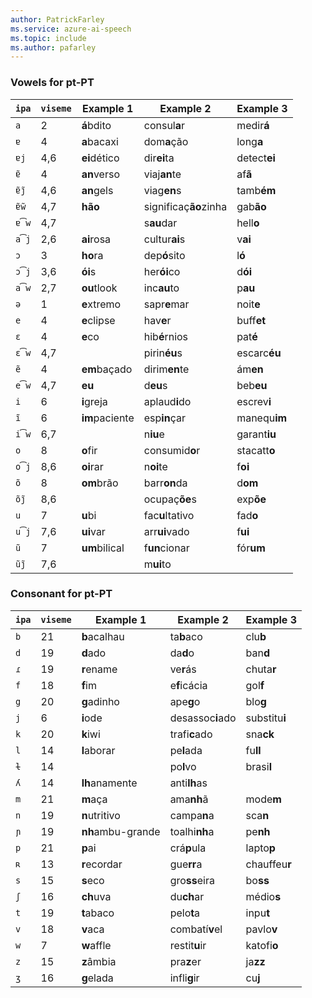 ```yaml
---
author: PatrickFarley
ms.service: azure-ai-speech
ms.topic: include
ms.author: pafarley
---
```


### Vowels for pt-PT

| `ipa` | `viseme` | Example 1         | Example 2             | Example 3     |
|-------|----------|-------------------|-----------------------|---------------|
| `a`   | 2        | **á**bdito        | consul**a**r          | medir**á**    |
| `ɐ`   | 4        | **a**bacaxi       | dom**a**ção           | long**a**     |
| `ɐj`  | 4,6      | **ei**dético      | dir**ei**ta           | detect**ei**  |
| `ɐ̃`  | 4        | **an**verso       | viaj**an**te          | af**ã**       |
| `ɐ̃j̃`| 4,6      | **an**gels        | viag**en**s           | tamb**ém**    |
| `ɐ̃w̃`| 4,7      | **hão**           | significaç**ão**zinha | gab**ão**     |
| `ɐ͡w` | 4,7      |                   | s**au**dar            | hell**o**     |
| `a͡j` | 2,6      | **ai**rosa        | cultur**ai**s         | v**ai**       |
| `ɔ`   | 3        | **ho**ra          | dep**ó**sito          | l**ó**        |
| `ɔ͡j` | 3,6      | **ói**s           | her**ói**co           | d**ói**       |
| `a͡w` | 2,7      | **ou**tlook       | inc**au**to           | p**au**       |
| `ə`   | 1        | **e**xtremo       | sapr**e**mar          | noit**e**     |
| `e`   | 4        | **e**clipse       | hav**e**r             | buff**et**    |
| `ɛ`   | 4        | **e**co           | hib**é**rnios         | pat**é**      |
| `ɛ͡w` | 4,7      |                   | pirin**éu**s          | escarc**éu**  |
| `ẽ`  | 4        | **em**baçado      | dirim**en**te         | ám**en**      |
| `e͡w` | 4,7      | **eu**            | d**eu**s              | beb**eu**     |
| `i`   | 6        | **i**greja        | aplaud**i**do         | escrev**i**   |
| `ĩ`  | 6        | **im**paciente    | esp**in**çar          | manequ**im**  |
| `i͡w` | 6,7      |                   | n**iu**e              | garant**iu**  |
| `o`   | 8        | **o**fir          | consumid**o**r        | stacatt**o**  |
| `o͡j` | 8,6      | **oi**rar         | n**oi**te             | f**oi**       |
| `õ`  | 8        | **om**brão        | barr**on**da          | d**om**       |
| `õj̃`| 8,6      |                   | ocupaç**õe**s         | exp**õe**     |
| `u`   | 7        | **u**bi           | fac**u**ltativo       | fad**o**      |
| `u͡j` | 7,6      | **ui**var         | arr**ui**vado         | f**ui**       |
| `ũ`  | 7        | **um**bilical     | f**un**cionar         | fór**um**     |
| `ũj̃`| 7,6      |                   | m**ui**to             |               |

### Consonant for pt-PT

| `ipa` | `viseme` | Example 1         | Example 2             | Example 3     |
|-------|----------|-------------------|-----------------------|---------------|
| `b`   | 21       | **b**acalhau      | ta**b**aco            | clu**b**      |
| `d`   | 19       | **d**ado          | da**d**o              | ban**d**      |
| `ɾ`   | 19       | **r**ename        | ve**r**ás             | chuta**r**    |
| `f`   | 18       | **f**im           | e**f**icácia          | gol**f**      |
| `g`   | 20       | **g**adinho       | ape**g**o             | blo**g**      |
| `j`   | 6        | **i**ode          | desassoc**i**ado      | substitu**i** |
| `k`   | 20       | **k**iwi          | trafi**c**ado         | sna**ck**     |
| `l`   | 14       | **l**aborar       | pe**l**ada            | fu**ll**      |
| `ɫ`   | 14       |                   | po**l**vo             | brasi**l**    |
| `ʎ`   | 14       | **lh**anamente    | anti**lh**as          |               |
| `m`   | 21       | **m**aça          | ama**nh**ã            | mode**m**     |
| `n`   | 19       | **n**utritivo     | campa**n**a           | sca**n**      |
| `ɲ`   | 19       | **nh**ambu-grande | toalhi**nh**a         | pe**nh**      |
| `p`   | 21       | **p**ai           | crá**p**ula           | lapto**p**    |
| `ʀ`   | 13       | **r**ecordar      | gue**rr**a            | chauffeu**r** |
| `s`   | 15       | **s**eco          | gro**ss**eira         | bo**ss**      |
| `ʃ`   | 16       | **ch**uva         | du**ch**ar            | médio**s**    |
| `t`   | 19       | **t**abaco        | pelo**t**a            | inpu**t**     |
| `v`   | 18       | **v**aca          | combatí**v**el        | pavlo**v**    |
| `w`   | 7        | **w**affle        | restit**u**ir         | katofi**o**   |
| `z`   | 15       | **z**âmbia        | pra**z**er            | ja**zz**      |
| `ʒ`   | 16       | **g**elada        | infli**g**ir          | cu**j**       |
